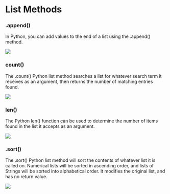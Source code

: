 # List Methods

### **.append()**

In Python, you can add values to the end of a list using the .append() method.

![](broken-reference)

### **count()**

The .count() Python list method searches a list for whatever search term it receives as an argument, then returns the number of matching entries found.

![](broken-reference)

### **len()**

The Python len() function can be used to determine the number of items found in the list it accepts as an argument.

![](broken-reference)

### .sort()

The .sort() Python list method will sort the contents of whatever list it is called on. Numerical lists will be sorted in ascending order, and lists of Strings will be sorted into alphabetical order. It modifies the original list, and has no return value. 

![](broken-reference)
